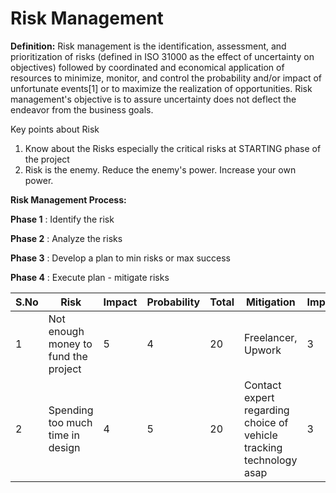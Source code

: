 # Risk Management

**Definition:** Risk management is the identification, assessment, and prioritization of risks (defined in ISO 31000 as the effect of uncertainty on objectives) followed by coordinated and economical application of resources to minimize, monitor, and control the probability and/or impact of unfortunate events[1] or to maximize the realization of opportunities. Risk management&#39;s objective is to assure uncertainty does not deflect the endeavor from the business goals.

Key points about Risk

1. Know about the Risks especially the critical risks at STARTING phase of the project
2. Risk is the enemy. Reduce the enemy&#39;s power. Increase your own power.

**Risk Management Process:**

**Phase 1** : Identify the risk

**Phase 2** : Analyze the risks

**Phase 3** : Develop a plan to min risks or max success

**Phase 4** : Execute plan - mitigate risks

| S.No | Risk | Impact | Probability | Total | Mitigation | **Impact** | **Probability** | **Total** |
| --- | --- | --- | --- | --- | --- | --- | --- | --- |
| 1 | Not enough money to fund the project  | 5  | 4  | 20  | Freelancer, Upwork  | 3  | 3  | 9  |
| 2 | Spending too much time in design  | 4  | 5  | 20  | Contact expert regarding choice of vehicle tracking technology asap  | 3  | 3  | 9  |

